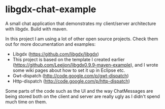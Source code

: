 libgdx-chat-example
===================

A small chat application that demonstrates my client/server architecture with libgdx. Build with maven.

In this project I am using a lot of other open source projects. Check them out for more documentation and examples:
- Libgdx (https://github.com/libgdx/libgdx)
- This project is based on the template I created earlier (https://github.com/Leejjon/libgdx0.9.9-maven-example), and I wrote some wiki pages about how to set it up in Eclipse etc.
- Gwt-dispatch (http://code.google.com/p/gwt-dispatch)
- Http-dispatch (http://code.google.com/p/http-dispatch)

Some parts of the code such as the UI and the way ChatMessages are being stored both on the client and server are really ugly as I didn't spend much time on them.
